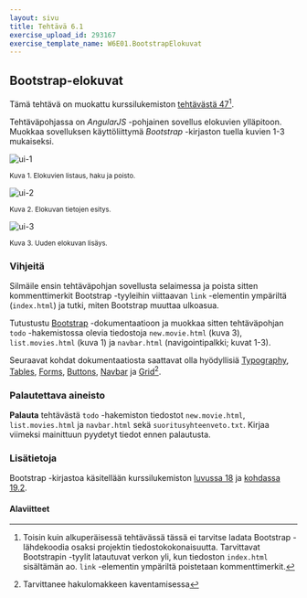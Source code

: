 ```yaml
---
layout: sivu
title: Tehtävä 6.1
exercise_upload_id: 293167
exercise_template_name: W6E01.BootstrapElokuvat
---
```


## Bootstrap-elokuvat 

Tämä tehtävä on muokattu kurssilukemiston [tehtävästä 47][tehtava47][^huom].

[tehtava47]: {{site.baseurl}}/weso/#vk-6-t47

[^huom]: Toisin kuin alkuperäisessä tehtävässä tässä ei tarvitse ladata Bootstrap -lähdekoodia osaksi projektin tiedostokokonaisuutta. Tarvittavat Bootstrapin -tyylit latautuvat verkon yli, kun tiedoston `index.html` sisältämän ao. `link` -elementin ympäriltä poistetaan kommenttimerkit.


Tehtäväpohjassa on *AngularJS* -pohjainen sovellus elokuvien ylläpitoon. Muokkaa sovelluksen käyttöliittymä *Bootstrap* -kirjaston tuella kuvien 1-3 mukaiseksi.


![ui-1](../img/w6e01-1.png "ui-1")

<small>Kuva 1. Elokuvien listaus, haku ja poisto.</small>

![ui-2](../img/w6e01-2.png "ui-2")

<small>Kuva 2. Elokuvan tietojen esitys.</small>

![ui-3](../img/w6e01-3.png "ui-3")


<small>Kuva 3. Uuden elokuvan lisäys.</small>


### Vihjeitä

Silmäile ensin tehtäväpohjan sovellusta selaimessa ja poista sitten kommenttimerkit Bootstrap -tyyleihin viittaavan `link` -elementin ympäriltä  (`index.html`) ja tutki, miten Bootstrap muuttaa  ulkoasua.

Tutustustu [Bootstrap][bootstrap] -dokumentaatioon ja muokkaa sitten tehtäväpohjan `todo` -hakemistossa olevia tiedostoja `new.movie.html` (kuva 3), `list.movies.html` (kuva 1) ja `navbar.html` (navigointipalkki; kuvat 1-3).

[bootstrap]: http://getbootstrap.com/

Seuraavat kohdat dokumentaatiosta saattavat olla hyödyllisiä [Typography][type],
[Tables][tables], [Forms][forms], [Buttons][buttons], [Navbar][navbar] ja [Grid][grid][^grid].

[type]: http://getbootstrap.com/css/#type
[tables]: http://getbootstrap.com/css/#tables
[forms]: http://getbootstrap.com/css/#forms
[buttons]: http://getbootstrap.com/css/#buttons
[navbar]: http://getbootstrap.com/components/#navbar
[grid]: http://getbootstrap.com/css/#grid

[^grid]: Tarvittanee hakulomakkeen kaventamisessa

### Palautettava aineisto

**Palauta** tehtävästä `todo` -hakemiston tiedostot  `new.movie.html`, `list.movies.html` ja `navbar.html` sekä `suoritusyhteenveto.txt`. Kirjaa viimeksi mainittuun pyydetyt tiedot ennen palautusta.

### Lisätietoja

Bootstrap -kirjastoa käsitellään kurssilukemiston [luvussa 18][weso-18] ja [kohdassa 19.2][kohta-19-2]. 

[weso-18]: {{site.baseurl}}/weso/#18-Twitter-Bootstrap
[kohta-19-2]: {{site.baseurl}}/weso/#19.2-Bootstrapin-grid-järjestelmä

#### Alaviitteet


